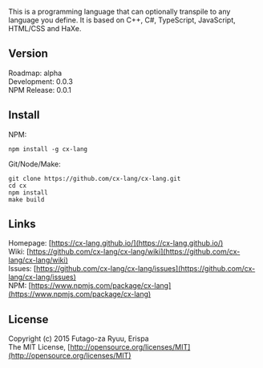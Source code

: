 This is a programming language that can optionally transpile to any language you define.
It is based on C++, C#, TypeScript, JavaScript, HTML/CSS and HaXe.

Version
-------
Roadmap: alpha<br>
Development: 0.0.3<br>
NPM Release: 0.0.1

Install
-------
NPM:
  
  ```shell
  npm install -g cx-lang
  ```
  
Git/Node/Make:
  
  ```shell
  git clone https://github.com/cx-lang/cx-lang.git
  cd cx
  npm install
  make build
  ```

Links
-----
  
  Homepage: [https://cx-lang.github.io/](https://cx-lang.github.io/)<br>
  Wiki: [https://github.com/cx-lang/cx-lang/wiki](https://github.com/cx-lang/cx-lang/wiki)<br>
  Issues: [https://github.com/cx-lang/cx-lang/issues](https://github.com/cx-lang/cx-lang/issues)<br>
  NPM: [https://www.npmjs.com/package/cx-lang](https://www.npmjs.com/package/cx-lang)

License
-------
Copyright (c) 2015 Futago-za Ryuu, Erispa<br>
The MIT License, [http://opensource.org/licenses/MIT](http://opensource.org/licenses/MIT)
